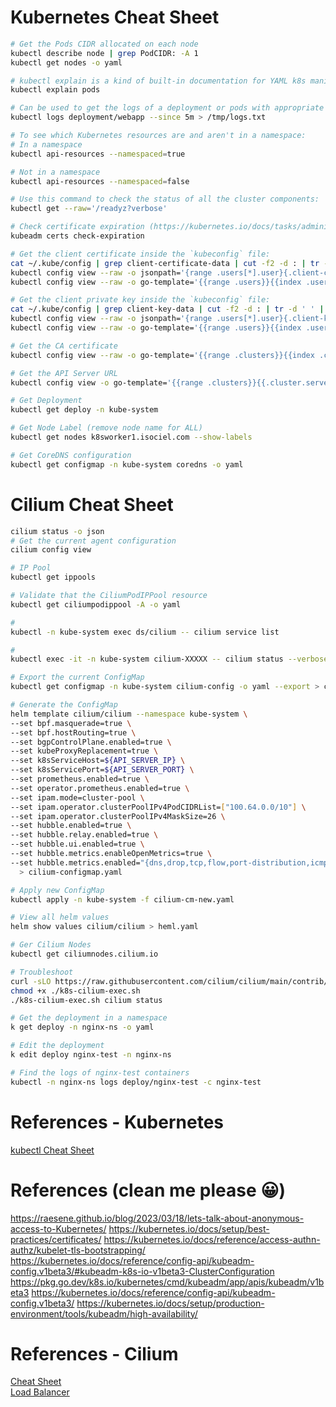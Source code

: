 # Kubernetes Cheat Sheet
```sh
# Get the Pods CIDR allocated on each node
kubectl describe node | grep PodCIDR: -A 1
kubectl get nodes -o yaml

# kubectl explain is a kind of built-in documentation for YAML k8s manifest files.
kubectl explain pods

# Can be used to get the logs of a deployment or pods with appropriate parameters to log the same
kubectl logs deployment/webapp --since 5m > /tmp/logs.txt

# To see which Kubernetes resources are and aren't in a namespace:
# In a namespace
kubectl api-resources --namespaced=true

# Not in a namespace
kubectl api-resources --namespaced=false

# Use this command to check the status of all the cluster components:
kubectl get --raw='/readyz?verbose'

# Check certificate expiration (https://kubernetes.io/docs/tasks/administer-cluster/kubeadm/kubeadm-certs/)
kubeadm certs check-expiration

# Get the client certificate inside the `kubeconfig` file:
cat ~/.kube/config | grep client-certificate-data | cut -f2 -d : | tr -d ' ' | base64 -d | openssl x509 -text -noout -
kubectl config view --raw -o jsonpath='{range .users[*].user}{.client-certificate-data}' | base64 -d | openssl x509 -text -noout -
kubectl config view --raw -o go-template='{{range .users}}{{index .user "client-certificate-data"}}{{"\n"}}{{end}}' | base64 -d | openssl x509 -text -noout -

# Get the client private key inside the `kubeconfig` file:
cat ~/.kube/config | grep client-key-data | cut -f2 -d : | tr -d ' ' | base64 -d
kubectl config view --raw -o jsonpath='{range .users[*].user}{.client-key-data}' | base64 -d
kubectl config view --raw -o go-template='{{range .users}}{{index .user "client-key-data"}}{{"\n"}}{{end}}' | base64 -d | openssl pkey -inform pem -text -noout -

# Get the CA certificate
kubectl config view --raw -o go-template='{{range .clusters}}{{index .cluster "certificate-authority-data"}}{{"\n"}}{{end}}' | base64 -d

# Get the API Server URL
kubectl config view -o go-template='{{range .clusters}}{{.cluster.server}}{{"\n"}}{{end}}'

# Get Deployment
kubectl get deploy -n kube-system

# Get Node Label (remove node name for ALL)
kubectl get nodes k8sworker1.isociel.com --show-labels

# Get CoreDNS configuration
kubectl get configmap -n kube-system coredns -o yaml
```

# Cilium Cheat Sheet
```sh
cilium status -o json
# Get the current agent configuration
cilium config view

# IP Pool
kubectl get ippools

# Validate that the CiliumPodIPPool resource
kubectl get ciliumpodippool -A -o yaml

#
kubectl -n kube-system exec ds/cilium -- cilium service list

# 
kubectl exec -it -n kube-system cilium-XXXXX -- cilium status --verbose

# Export the current ConfigMap
kubectl get configmap -n kube-system cilium-config -o yaml --export > cilium-cm-backup.yaml

# Generate the ConfigMap
helm template cilium/cilium --namespace kube-system \
--set bpf.masquerade=true \
--set bpf.hostRouting=true \
--set bgpControlPlane.enabled=true \
--set kubeProxyReplacement=true \
--set k8sServiceHost=${API_SERVER_IP} \
--set k8sServicePort=${API_SERVER_PORT} \
--set prometheus.enabled=true \
--set operator.prometheus.enabled=true \
--set ipam.mode=cluster-pool \
--set ipam.operator.clusterPoolIPv4PodCIDRList=["100.64.0.0/10"] \
--set ipam.operator.clusterPoolIPv4MaskSize=26 \
--set hubble.enabled=true \
--set hubble.relay.enabled=true \
--set hubble.ui.enabled=true \
--set hubble.metrics.enableOpenMetrics=true \
--set hubble.metrics.enabled="{dns,drop,tcp,flow,port-distribution,icmp,httpV2:exemplars=true;labelsContext=source_ip\,source_namespace\,source_workload\,destination_ip\,destination_namespace\,destination_workload\,traffic_direction}" \
  > cilium-configmap.yaml

# Apply new ConfigMap
kubectl apply -n kube-system -f cilium-cm-new.yaml

# View all helm values
helm show values cilium/cilium > heml.yaml

# Ger Cilium Nodes
kubectl get ciliumnodes.cilium.io

# Troubleshoot
curl -sLO https://raw.githubusercontent.com/cilium/cilium/main/contrib/k8s/k8s-cilium-exec.sh
chmod +x ./k8s-cilium-exec.sh
./k8s-cilium-exec.sh cilium status

# Get the deployment in a namespace
k get deploy -n nginx-ns -o yaml

# Edit the deployment
k edit deploy nginx-test -n nginx-ns

# Find the logs of nginx-test containers
kubectl -n nginx-ns logs deploy/nginx-test -c nginx-test
```

# References - Kubernetes
[kubectl Cheat Sheet](https://kubernetes.io/docs/reference/kubectl/cheatsheet/)  

# References (clean me please 😀)
https://raesene.github.io/blog/2023/03/18/lets-talk-about-anonymous-access-to-Kubernetes/
https://kubernetes.io/docs/setup/best-practices/certificates/
https://kubernetes.io/docs/reference/access-authn-authz/kubelet-tls-bootstrapping/
https://kubernetes.io/docs/reference/config-api/kubeadm-config.v1beta3/#kubeadm-k8s-io-v1beta3-ClusterConfiguration
https://pkg.go.dev/k8s.io/kubernetes/cmd/kubeadm/app/apis/kubeadm/v1beta3
https://kubernetes.io/docs/reference/config-api/kubeadm-config.v1beta3/
https://kubernetes.io/docs/setup/production-environment/tools/kubeadm/high-availability/

# References - Cilium
[Cheat Sheet](https://docs.cilium.io/en/stable/cheatsheet/)  
[Load Balancer](https://docs.cilium.io/en/latest/network/lb-ipam/)  

